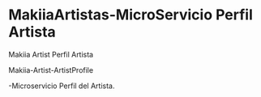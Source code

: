 # MakiiaArtistas-MicroServicio Perfil Artista
Makiia Artist Perfil Artista

Makiia-Artist-ArtistProfile

-Microservicio Perfil del Artista.